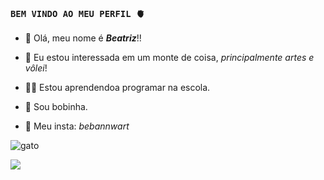 ### `BEM VINDO AO MEU PERFIL 🫀`

- 👋 Olá, meu nome é _**Beatriz**_!!
  
- 🎨 Eu estou interessada em um monte de coisa, _principalmente artes e vôlei_!
  
- 👩‍💻 Estou aprendendoa programar na escola.
  
- 💞️ Sou bobinha.
  
- 💜 Meu insta: _bebannwart_

![gato](https://media.tenor.com/9c_y5BgaX84AAAAC/cute-tired.gif)

![](https://tenor.com/bXCGY.gif)
